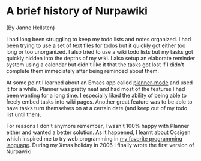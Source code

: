 A brief history of Nurpawiki
============================

(By Janne Hellsten)

I had long been struggling to keep my todo lists and notes organized.
I had been trying to use a set of text files for todos but it quickly
got either too long or too unorganized.  I also tried to use a wiki
todo lists but my tasks got quickly hidden into the depths of my wiki.
I also setup an elaborate reminder system using a calendar but didn't
like it that the tasks got lost if I didn't complete them immediately
after being reminded about them.

At some point I learned about an Emacs app called
[planner-mode](http://www.emacswiki.org/cgi-bin/emacs/PlannerMode) and
used it for a while.  Planner was pretty neat and had most of the
features I had been wanting for a long time.  I especially liked the
ability of being able to freely embed tasks into wiki pages.  Another
great feature was to be able to have tasks turn themselves on at a
certain date (and keep out of my todo list until then).

For reasons I don't anymore remember, I wasn't 100% happy with Planner
either and wanted a better solution.  As it happened, I learnt about
Ocsigen which inspired me to try web programming in [my favorite
programming language](http://caml.inria.fr).  During my Xmas holiday
in 2006 I finally wrote the first version of Nurpawiki.
